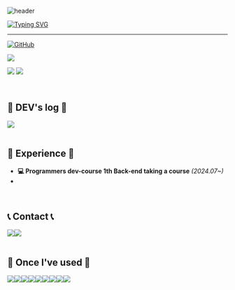 ![header](https://capsule-render.vercel.app/api?type=waving&color=6994CDEE&text=&animation=twinkling&height=80)

[![Typing SVG](https://readme-typing-svg.demolab.com?font=Alkatra&weight=500&size=45&duration=4000&pause=3&color=6994CDEE&center=false&vCenter=false&multiline=true&repeat=true&width=1000&height=100&lines=Welcome+to+YoungSang's+GitHub!👋)](https://git.io/typing-svg)
 
<div align="left">
 
 ---
     
[![GitHub](https://hits.seeyoufarm.com/api/count/incr/badge.svg?url=https%3A%2F%2Fgithub.com%2FCHUNYOUNGSANG&count_bg=%239CE167&title_bg=%23000000&icon=github.svg&icon_color=%23E7E7E7&title=GitHub&edge_flat=false)](https://github.com/CHUNYOUNGSANG)

![](https://github-profile-summary-cards.vercel.app/api/cards/profile-details?username=CHUNYOUNGSANG&theme=tokyonight )
 </br>

[![](https://github-readme-stats.vercel.app/api?username=CHUNYOUNGSANG&theme=tokyonight&show_icons=true&hide_border=true)](https://github.com/CHUNYOUNGSANG)
[![](https://github-readme-streak-stats.herokuapp.com/?user=CHUNYOUNGSANG&hide_border=true&theme=tokyonight)](https://github.com/CHUNYOUNGSANG)
 </br>
    

<br>

## 📝 DEV's log 📝
<div style="display:flex; flex-direction:row;">
    <a href="https://cys07028.tistory.com">
        <img src="https://img.shields.io/badge/Tistory-000000?style=for-the-badge&logo=Tistory&logoColor=white"> 
    </a>
</div><br>

## 💪 Experience 💪
- **💻 Programmers dev-course 1th Back-end taking a course** _(2024.07~)_
- 
<br>
 
## 📞 Contact 📞
<div style="display:flex; flex-direction:row;">
    <a href="https://www.instagram.com/0udtkd__/">
        <img src="https://img.shields.io/badge/Instagram-E4405F?style=for-the-badge&logo=Instagram&logoColor=white"> 
    </a>
    <a href="mailto:chuns7740@gmail.com">
        <img src="https://img.shields.io/badge/Gmail-EA4335?style=for-the-badge&logo=Gmail&logoColor=white"> 
    </a>
</div><br>
    
## 🔨 Once I've used 🔨
<div style="display:flex; flex-direction:row;">
    <img src="https://img.shields.io/badge/java-007396?style=for-the-badge&logo=java&logoColor=white"> 
    <img src="https://img.shields.io/badge/python-3776AB?style=flat-square&logo=python&logoColor=white"> 
    <img src="https://img.shields.io/badge/Spring-6DB33F?style=for-the-badge&logo=Spring&logoColor=white">
    <img src="https://img.shields.io/badge/Spring Boot-6DB33F?style=for-the-badge&logo=Spring Boot&logoColor=white">
    <img src="https://img.shields.io/badge/mysql-4479A1?style=for-the-badge&logo=mysql&logoColor=white"> 
    <br>
    <img src="https://img.shields.io/badge/C-A8B9CC?style=for-the-badge&logo=C&logoColor=black"> 
    <img src="https://img.shields.io/badge/Git-F05032?style=for-the-badge&logo=Git&logoColor=white">
    <img src="https://img.shields.io/badge/Github-181717?style=for-the-badge&logo=Github&logoColor=white">
    <img src="https://img.shields.io/badge/oracle-F80000?style=for-the-badge&logo=oracle&logoColor=white"> 
   
</div><br>
    
